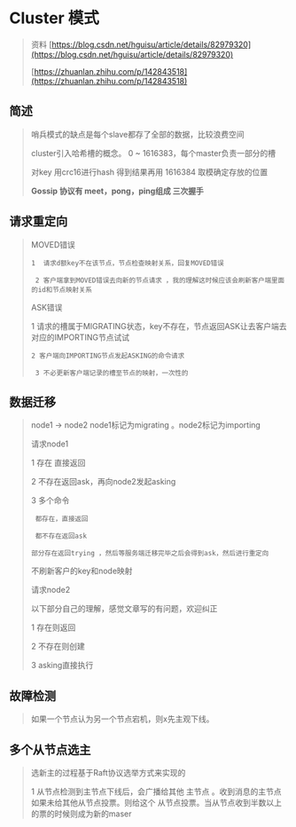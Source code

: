 # Cluster 模式

> 资料 [https://blog.csdn.net/hguisu/article/details/82979320](https://blog.csdn.net/hguisu/article/details/82979320)
>
> [https://zhuanlan.zhihu.com/p/142843518](https://zhuanlan.zhihu.com/p/142843518)

## 简述

> 哨兵模式的缺点是每个slave都存了全部的数据，比较浪费空间
>
> cluster引入哈希槽的概念。 0 ~ 1616383，每个master负责一部分的槽
>
> 对key 用crc16进行hash 得到结果再用 1616384 取模确定存放的位置
>
> **Gossip 协议有 meet，pong，ping组成 三次握手**

## 请求重定向

> MOVED错误
>
> ```
> 1  请求d额key不在该节点，节点检查映射关系，回复MOVED错误
>
>  2 客户端拿到MOVED错误去向新的节点请求 ，我的理解这时候应该会刷新客户端里面的id和节点映射关系
> ```
>
> ASK错误
>
> 1 请求的槽属于MIGRATING状态，key不存在，节点返回ASK让去客户端去对应的IMPORTING节点试试
>
> ```
> 2 客户端向IMPORTING节点发起ASKING的命令请求
>
>  3 不必更新客户端记录的槽至节点的映射，一次性的
> ```

## 数据迁移

> node1 -&gt; node2 node1标记为migrating 。node2标记为importing
>
> 请求node1
>
> 1 存在 直接返回
>
> 2 不存在返回ask，再向node2发起asking
>
> 3 多个命令
>
> ```
>  都存在，直接返回
>
>  都不存在返回ask
>
> 部分存在返回trying ，然后等服务端迁移完毕之后会得到ask，然后进行重定向
> ```
>
> 不刷新客户的key和node映射
>
> 请求node2
>
> 以下部分自己的理解，感觉文章写的有问题，欢迎纠正
>
> 1 存在则返回
>
> 2 不存在则创建
>
> 3 asking直接执行

## 故障检测

> 如果一个节点认为另一个节点宕机，则x先主观下线。

## 多个从节点选主

> 选新主的过程基于Raft协议选举方式来实现的
>
> 1 从节点检测到主节点下线后，会广播给其他 主节点 。收到消息的主节点如果未给其他从节点投票。则给这个 从节点投票。当从节点收到半数以上的票的时候则成为新的maser




